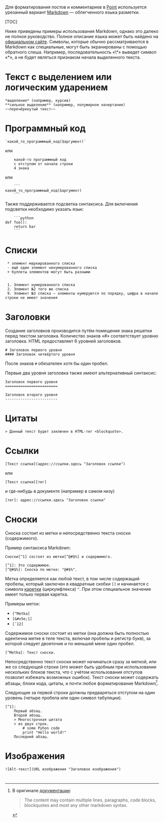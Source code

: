 Для форматирования постов и комментариев в [Point](http://point.im/) используется урезанный вариант [Markdown](http://daringfireball.net/projects/markdown/syntax) — облегченного языка разметки.

[TOC]


Ниже приведены примеры использования Markdown, однако это далеко не полное руководство. Полное описание языка может быть найдено на [официальном сайте](http://daringfireball.net/projects/markdown/syntax).
Символы, которые обычно рассматриваются в Markdown как специальные, могут быть экранированы с помощью обратного слеша. Например, последовательность «\\\*» выведет символ «\*», а не будет являться признаком начала выделенного текста.

# Текст с выделением или логическим ударением

```
*выделение* (например, курсив)
**сильное выделение** (например, полужирное начертание)
~~перечёркнутый текст~~
```

# Программный код
```
`какой_то_программный_код($аргумент)`
```
или
```
    какой-то программный код
    с отступом от начала строки
    4 знака

```
или

~~~
    ```
какой_то_программный_код($аргумент)
    ```
~~~

Также поддерживается подсветка синтаксиса. Для включения подсветки необходимо указать язык:

~~~
    ```python
def foo():
    return bar
    ```
~~~

# Списки

```
 * элемент маркированного списка
 - ещё один элемент ненумерованного списка
 + буллеты элементов могут быть разными


 1. Элемент нумерованного списка
 2. Элемент №2 того же списка
 9. Элемент №3 списка — элементы нумеруются по порядку, цифра в начале строки не имеет значения
```

# Заголовки

Создание заголовков производится путём помещения знака решетки перед текстом заголовка. Количество знаков «#» соответствует уровню заголовка.
HTML предоставляет 6 уровней заголовков.


```
# Заголовок первого уровня
#### Заголовок четвёртого уровня
```

После знаков `#` обязателен хотя бы один пробел.

Первые два уровня заголовка также имеют альтернативный синтаксис:

```
Заголовок первого уровня
========================

Заголовок второго уровня
------------------------
```

# Цитаты

```
> Данный текст будет заключен в HTML-тег <blockquote>.
```

# Ссылки

```
[Текст ссылки](адрес://ссылки.здесь "Заголовок ссылки")
```

или

```
[Текст ссылки][тег]
```

и где-нибудь в документе (например в самом низу)

```
[тег]: адрес://ссылки.здесь "Заголовок ссылки"
```

# Сноски 
Сноска состоит из метки и непосредственно текста сноски (содержимого). 

Пример синтаксиса Markdown:

```
Сноски[^1] состоят из метки[^@#$%] и содержимого.

[^1]: Это содержимое.
[^@#$%]: Сноска по метке: "@#$%".
```

Метка определяется как любой текст, в том числе содержащий пробелы, который заключен в квадратные скобки `[]` и начинается с символа [каретки](https://en.wikipedia.org/w/index.php?title=Caret&oldid=669842540) (циркумфлекса) `^`. При этом специальное значение имеет только первая каретка.

Примеры меток:

* `[^Metka]`
* `[&#x5e;1]`
*  <code>[&circ;12]</code>

Содержимое сноски состоит из метки (она должна быть полностью идентична метке в теле текста, включая пробелы и регистр букв), за которой следует двоеточие и по меньшей мене один пробел. 

`[^Metka]: Текст сноски.`

Непосредственно текст сноски может начинаться сразу за меткой, или же со следующей строки (это может быть удобным при использовании нескольких блоков текста, что с учётом использования отступов позволит избежать возможных ошибок). Текст сноски может содержать абзацы, блоки кода, цитаты, и почти любое форматирование Markdown[^almost]. 

Следующие за первой строки должны предваряться отступом на один уровень (четыре пробела или один символ табуляции). 
```
[^1]: 
    Первый абзац.
    Второй абзац.
    > Многострочная цитата
    > из двух строк.
        # some Pyhon code
        print "Hello world!"
    Последний абзац.
```

[^almost]: В оригинале [документации](https://pythonhosted.org/Markdown/extensions/footnotes.html): 
    > The content may contain multiple lines, paragraphs, code blocks, blockquotes and most any other markdown syntax.

# Изображения
```
![Alt-текст](URL изображения "Заголовок изображения")
```

#  
